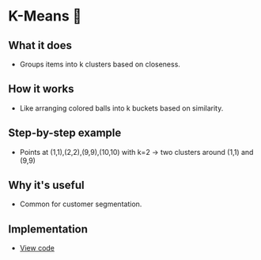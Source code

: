 # K-Means 🎯

## What it does
- Groups items into k clusters based on closeness.

## How it works
- Like arranging colored balls into k buckets based on similarity.

## Step-by-step example
- Points at (1,1),(2,2),(9,9),(10,10) with k=2 → two clusters around (1,1) and (9,9)

## Why it's useful
- Common for customer segmentation.

## Implementation
- [View code](../algorithms/k_means.py)
